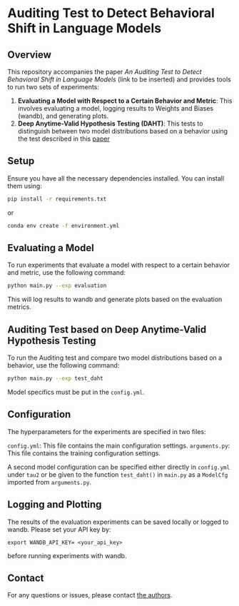 # Auditing Test to Detect Behavioral Shift in Language Models

## Overview

This repository accompanies the paper *An Auditing Test to Detect Behavioral Shift in Language Models* (link to be inserted) and provides tools to run two sets of experiments:

1. **Evaluating a Model with Respect to a Certain Behavior and Metric**: This involves evaluating a model, logging results to Weights and Biases (wandb), and generating plots.
2. **Deep Anytime-Valid Hypothesis Testing (DAHT)**: This tests to distinguish between two model distributions based on a behavior using the test described in this [paper](https://arxiv.org/abs/2310.19384)

## Setup

Ensure you have all the necessary dependencies installed. You can install them using:

```bash
pip install -r requirements.txt
```
or 
```bash
conda env create -f environment.yml
```

## Evaluating a Model
To run experiments that evaluate a model with respect to a certain behavior and metric, use the following command:

```bash
python main.py --exp evaluation
```
This will log results to wandb and generate plots based on the evaluation metrics.

## Auditing Test based on Deep Anytime-Valid Hypothesis Testing 
To run the Auditing test and compare two model distributions based on a behavior, use the following command:

```bash
python main.py --exp test_daht
```
Model specifics must be put in the `config.yml`.

## Configuration
The hyperparameters for the experiments are specified in two files:

`config.yml`: This file contains the main configuration settings.
`arguments.py`: This file contains the training configuration settings.

A second model configuration can be specified either directly in `config.yml` under `tau2` or be given to the function `test_daht()` in `main.py` as a `ModelCfg` imported from `arguments.py`.

## Logging and Plotting

The results of the evaluation experiments can be saved locally or logged to wandb. Please set your API key by: 

```
export WANDB_API_KEY= <your_api_key>
```
before running experiments with wandb. 

## Contact

For any questions or issues, please contact [the authors](leonie.richter.23@ucl.ac.uk).
